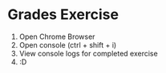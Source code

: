 # Grades Exercise

1. Open Chrome Browser
2. Open console (ctrl + shift + i)
3. View console logs for completed exercise
4. :D


